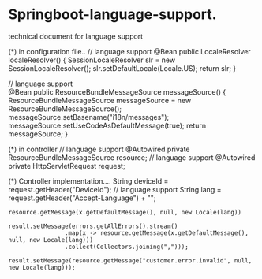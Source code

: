 # Springboot-language-support.
technical document for language support


(*) in configuration file..
//	language support
	@Bean
	public LocaleResolver localeResolver() {
		SessionLocaleResolver slr = new SessionLocaleResolver();
		slr.setDefaultLocale(Locale.US);
		return slr;
	}
	
	
//	language support	
	@Bean
	public ResourceBundleMessageSource messageSource() {
		ResourceBundleMessageSource messageSource = new ResourceBundleMessageSource();
		messageSource.setBasename("i18n/messages");
		messageSource.setUseCodeAsDefaultMessage(true);
		return messageSource;
	}


(*) in controller
// language support
	@Autowired
	private ResourceBundleMessageSource resource;
// language support
	@Autowired
	private HttpServletRequest request;


(*) Controller implementation....
	String deviceId = request.getHeader("DeviceId");
// language support
	String lang = request.getHeader("Accept-Language") + "";
	
	resource.getMessage(x.getDefaultMessage(), null, new Locale(lang))
	
	result.setMessage(errors.getAllErrors().stream()
					.map(x -> resource.getMessage(x.getDefaultMessage(), null, new Locale(lang)))
					.collect(Collectors.joining(",")));
	
	result.setMessage(resource.getMessage("customer.error.invalid", null, new Locale(lang)));


